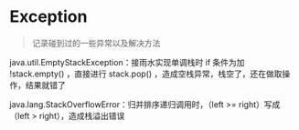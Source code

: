 # Exception

> 记录碰到过的一些异常以及解决方法

java.util.EmptyStackException：接雨水实现单调栈时 if 条件为加 !stack.empty() ，直接进行 stack.pop() ，造成空栈异常，栈空了，还在做取操作，结果就错了

java.lang.StackOverflowError：归并排序递归调用时，（left >= right）写成 （left > right），造成栈溢出错误